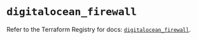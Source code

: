 # `digitalocean_firewall`

Refer to the Terraform Registry for docs: [`digitalocean_firewall`](https://registry.terraform.io/providers/digitalocean/digitalocean/2.48.2/docs/resources/firewall).
